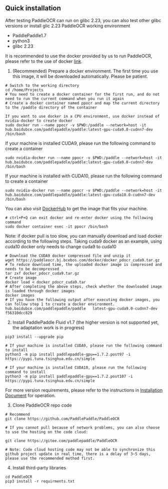 ## Quick installation

After testing PaddleOCR can run on glibc 2.23, you can also test other glibc versions or install glic 2.23
PaddleOCR working environment
- PaddlePaddle1.7
- python3
- glibc 2.23

It is recommended to use the docker provided by us to run PaddleOCR, please refer to the use of docker [link](https://docs.docker.com/get-started/).

1. (Recommended) Prepare a docker environment. The first time you use this image, it will be downloaded automatically. Please be patient.
```
# Switch to the working directory
cd /home/Projects
# You need to create a docker container for the first run, and do not need to run the current command when you run it again
# Create a docker container named ppocr and map the current directory to the /paddle directory of the container

If you want to use docker in a CPU environment, use docker instead of nvidia-docker to create docker
sudo docker run --name ppocr -v $PWD:/paddle --network=host -it hub.baidubce.com/paddlepaddle/paddle:latest-gpu-cuda9.0-cudnn7-dev /bin/bash
```
If your machine is installed CUDA9, please run the following command to create a container
```
sudo nvidia-docker run --name ppocr -v $PWD:/paddle --network=host -it hub.baidubce.com/paddlepaddle/paddle:latest-gpu-cuda9.0-cudnn7-dev /bin/bash
```
If your machine is installed with CUDA10, please run the following command to create a container
```
sudo nvidia-docker run --name ppocr -v $PWD:/paddle --network=host -it hub.baidubce.com/paddlepaddle/paddle:latest-gpu-cuda10.0-cudnn7-dev /bin/bash
```
You can also visit [DockerHub](https://hub.docker.com/r/paddlepaddle/paddle/tags/) to get the image that fits your machine.
```
# ctrl+P+Q can exit docker and re-enter docker using the following command
sudo docker container exec -it ppocr /bin/bash
```

Note: if docker pull is too slow, you can manually download and load docker according to the following steps. Taking cuda9 docker as an example, using cuda10 docker only needs to change cuda9 to cuda10
```
# Download the CUDA9 docker compressed file and unzip it
wget https://paddleocr.bj.bcebos.com/docker/docker_pdocr_cuda9.tar.gz
# To reduce download time, the uploaded docker image is compressed and needs to be decompressed
tar zxf docker_pdocr_cuda9.tar.gz
# Create image
docker load < docker_pdocr_cuda9.tar
# After completing the above steps, check whether the downloaded image is loaded through docker images
docker images
# If you have the following output after executing docker images, you can follow step 1 to create a docker environment.
hub.baidubce.com/paddlepaddle/paddle   latest-gpu-cuda9.0-cudnn7-dev    f56310dcc829
```

2. Install PaddlePaddle Fluid v1.7 (the higher version is not supported yet, the adaptation work is in progress)
```
pip3 install --upgrade pip

# If your machine is installed CUDA9, please run the following command to install
python3 -m pip install paddlepaddle-gpu==1.7.2.post97 -i https://pypi.tuna.tsinghua.edu.cn/simple

# If your machine is installed CUDA10, please run the following command to install
python3 -m pip install paddlepaddle-gpu==1.7.2.post107 -i https://pypi.tuna.tsinghua.edu.cn/simple
```
For more version requirements, please refer to the instructions in [Installation Document](https://www.paddlepaddle.org.cn/install/quick) for operation.


3. Clone PaddleOCR repo code
```
# Recommend
git clone https://github.com/PaddlePaddle/PaddleOCR

# If you cannot pull because of network problems, you can also choose to use the hosting on the code cloud:

git clone https://gitee.com/paddlepaddle/PaddleOCR

# Note: Code cloud hosting code may not be able to synchronize this github project update in real time, there is a delay of 3~5 days, please use the recommended method first.
```

4. Install third-party libraries
```
cd PaddleOCR
pip3 install -r requirments.txt
```
